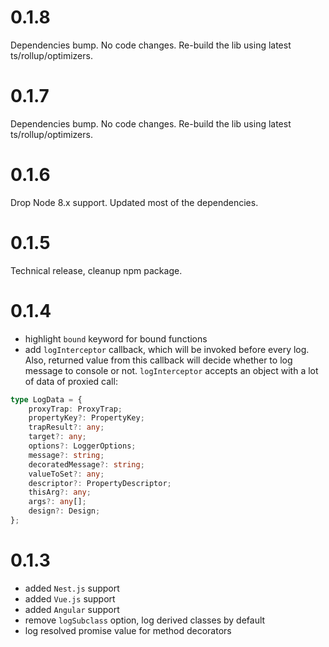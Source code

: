 # 0.1.8

Dependencies bump. No code changes. Re-build the lib using latest ts/rollup/optimizers.

# 0.1.7

Dependencies bump. No code changes. Re-build the lib using latest ts/rollup/optimizers.

# 0.1.6

Drop Node 8.x support. Updated most of the dependencies.

# 0.1.5

Technical release, cleanup npm package.

# 0.1.4

* highlight `bound` keyword for bound functions
* add `logInterceptor` callback, which will be invoked before every log. Also, returned value from this callback will decide whether to log message to console or not. `logInterceptor` accepts an object with a lot of data of proxied call:

```typescript
type LogData = {
    proxyTrap: ProxyTrap;
    propertyKey?: PropertyKey;
    trapResult?: any;
    target?: any;
    options?: LoggerOptions;
    message?: string;
    decoratedMessage?: string;
    valueToSet?: any;
    descriptor?: PropertyDescriptor;
    thisArg?: any;
    args?: any[];
    design?: Design;
};
```

# 0.1.3

* added `Nest.js` support
* added `Vue.js` support
* added `Angular` support
* remove `logSubclass` option, log derived classes by default
* log resolved promise value for method decorators